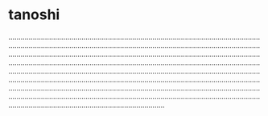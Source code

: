 # tanoshi

.............................................................................................................................................................................................................................................................................................................................................................................................................................................................................................................................................................................................................................................................................................................................................................................................................................................................................................................................................................................................................................................................................................................